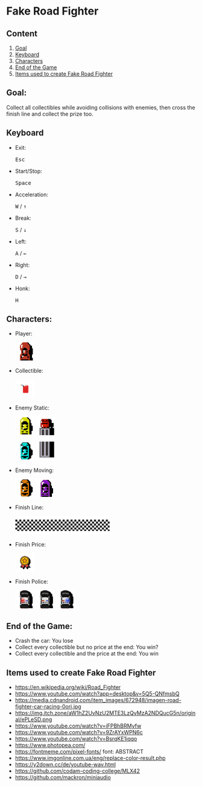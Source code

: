 <!-- TODO -->
<!-- 1. [Instalaltion](#instalaltion) -->
<!-- 1. [Run](#run) -->
<!-- imgages and/or video -->

# Fake Road Fighter
## Content
1. [Goal](#goal)
1. [Keyboard](#keyboard)
1. [Characters](#characters)
1. [End of the Game](#end-of-the-game)
1. [Items used to create Fake Road Fighter](#items-used-to-create-fake-road-fighter)

## Goal:
Collect all collectibles while avoiding collisions with enemies, then cross the finish line and collect the prize too.

## Keyboard
- Exit:

    <kbd>Esc</kbd>
- Start/Stop:
    
    <kbd>Space</kbd>
- Acceleration:

    <kbd>W</kbd> / <kbd>↑</kbd>
- Break:

    <kbd>S</kbd> / <kbd>↓</kbd>
- Left:

    <kbd>A</kbd> / <kbd>←</kbd>
- Right:

    <kbd>D</kbd> / <kbd>→</kbd>
- Honk:

    <kbd>H</kbd>

## Characters:
- Player:

    ![alt text](assets/images/player.png)

- Collectible:

    ![alt text](assets/images/collectible.png)

- Enemy Static:

    ![alt text](assets/images/enemy_yellow.png) ![alt text](assets/images/enemy_truck_front.png)

    ![alt text](assets/images/enemy_blue.png) ![alt text](assets/images/enemy_truck_rear.png)

- Enemy Moving:

    ![alt text](assets/images/enemy_orange.png) ![alt text](assets/images/enemy_purple.png)
- Finish Line:

    ![alt text](assets/images/finish.png)

- Finish Price:

    ![alt text](assets/images/price.png)

- Finish Police:

    ![alt text](assets/images/police_red.png)
    ![alt text](assets/images/police_orig.png)
    ![alt text](assets/images/police_blue.png)

## End of the Game:
- Crash the car: You lose
- Collect every collectible but no price at the end: You win?
- Collect every collectible and the price at the end: You win

## Items used to create Fake Road Fighter
- https://en.wikipedia.org/wiki/Road_Fighter
- https://www.youtube.com/watch?app=desktop&v=5Q5-QNfmsbQ
- https://media.cdnandroid.com/item_images/672948/imagen-road-fighter-car-racing-0ori.jpg
- https://img.itch.zone/aW1hZ2UvNzU2MTE3LzQyMzA2NDQucG5n/original/ePLeSD.png
- https://www.youtube.com/watch?v=iFPBhBRMyfw
- https://www.youtube.com/watch?v=9ZrAYxWPN6c
- https://www.youtube.com/watch?v=BsrqKE1iqqo
- https://www.photopea.com/
- https://fontmeme.com/pixel-fonts/ font: ABSTRACT
- https://www.imgonline.com.ua/eng/replace-color-result.php
- https://y2down.cc/de/youtube-wav.html
- https://github.com/codam-coding-college/MLX42
- https://github.com/mackron/miniaudio
